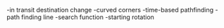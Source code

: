 
-in transit destination change
-curved corners
-time-based pathfinding
-path finding line
-search function
-starting rotation